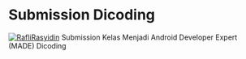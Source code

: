 # Submission Dicoding

[![RafliRasyidin](https://circleci.com/gh/RafliRasyidin/MoviesApp.svg?style=svg)](https://circleci.com/gh/RafliRasyidin/MoviesApp)
Submission Kelas Menjadi Android Developer Expert (MADE) Dicoding

